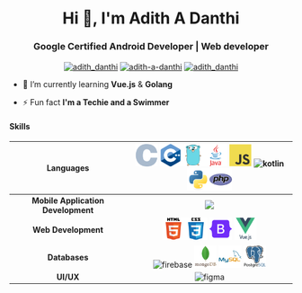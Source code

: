 <h1 align="center">Hi 👋, I'm Adith A Danthi</h1>
<h3 align="center">Google Certified Android Developer | Web developer</h3>
<p align="center">
  <a href="https://gitlab.com/adith_danthi" target="blank"><img align="center" src="https://user-images.githubusercontent.com/39412016/103199517-07427680-4911-11eb-87db-a97beee8efcc.png" alt="adith_danthi" height="30" width="30" /></a>
  <a href="https://linkedin.com/in/adith-a-danthi" target="blank"><img align="center" src="https://user-images.githubusercontent.com/39412016/103199605-378a1500-4911-11eb-85ab-7d4370abbf5f.png" alt="adith-a-danthi" height="30" width="30" /></a>
  <a href="https://www.hackerrank.com/adith_danthi" target="blank"><img align="center" src="https://user-images.githubusercontent.com/39412016/103199607-38bb4200-4911-11eb-9cf4-91d859f8061c.png" alt="adith_danthi" height="30" width="30" /></a>
</p>

- 🌱 I’m currently learning **Vue.js** & **Golang**

- ⚡ Fun fact **I'm a Techie and a Swimmer**

#### Skills

| Languages |   <img src="https://raw.githubusercontent.com/devicons/devicon/master/icons/c/c-original.svg" alt="c" width="40" height="40"/> <img src="https://raw.githubusercontent.com/devicons/devicon/master/icons/cplusplus/cplusplus-original.svg" alt="cplusplus" width="40" height="40"/><img src="https://raw.githubusercontent.com/devicons/devicon/master/icons/go/go-original.svg" alt="go" width="40" height="40"/><img src="https://raw.githubusercontent.com/devicons/devicon/master/icons/java/java-original-wordmark.svg" alt="java" width="40" height="40"/> <img src="https://raw.githubusercontent.com/devicons/devicon/master/icons/javascript/javascript-original.svg" alt="javascript" width="40" height="40"/> <img src="https://www.vectorlogo.zone/logos/kotlinlang/kotlinlang-icon.svg" alt="kotlin" width="40" height="40"/><img src="https://raw.githubusercontent.com/devicons/devicon/master/icons/python/python-original.svg" alt="python" width="40" height="40"/><img src="https://raw.githubusercontent.com/devicons/devicon/master/icons/php/php-original.svg" alt="php" width="40" height="40"/> |
|:--:|:--:|
| **Mobile Application Development** |   <img src="https://user-images.githubusercontent.com/39412016/92438801-259c2f00-f1c7-11ea-9d3f-cedc9abd5261.png" height="40"/>|
|**Web Development**|  <img src="https://raw.githubusercontent.com/devicons/devicon/master/icons/html5/html5-original-wordmark.svg" alt="html5" width="40" height="40"/><img src="https://raw.githubusercontent.com/devicons/devicon/master/icons/css3/css3-original-wordmark.svg" alt="css3" width="40" height="40"/>  <img src="https://raw.githubusercontent.com/devicons/devicon/master/icons/bootstrap/bootstrap-plain.svg" alt="bootstrap" width="40" height="40"/>  <img src="https://raw.githubusercontent.com/devicons/devicon/master/icons/vuejs/vuejs-original-wordmark.svg" alt="vuejs" width="40" height="40"/>|
|**Databases**|  <img src="https://www.vectorlogo.zone/logos/firebase/firebase-icon.svg" alt="firebase" width="40" height="40"/>  <img src="https://raw.githubusercontent.com/devicons/devicon/master/icons/mongodb/mongodb-original-wordmark.svg" alt="mongodb" width="40" height="40"/>   <img src="https://raw.githubusercontent.com/devicons/devicon/master/icons/mysql/mysql-original-wordmark.svg" alt="mysql" width="40" height="40"/>    <img src="https://raw.githubusercontent.com/devicons/devicon/master/icons/postgresql/postgresql-original-wordmark.svg" alt="postgresql" width="40" height="40"/>|
|**UI/UX**|<img src="https://www.vectorlogo.zone/logos/figma/figma-icon.svg" alt="figma" width="40" height="40"/>|
